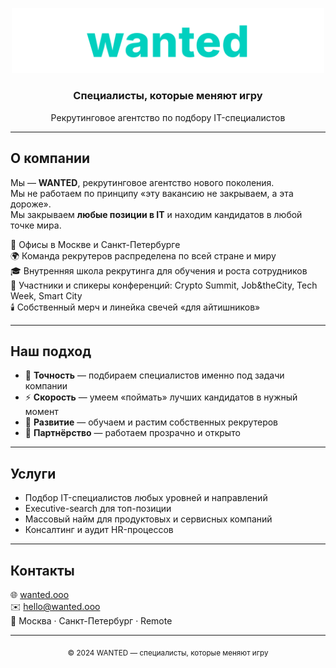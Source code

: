 <p align="center">
  <img src="./wanted.svg" alt="wanted logo" width="500" />
</p>

<h3 align="center">Специалисты, которые меняют игру</h3>
<p align="center">
  Рекрутинговое агентство по подбору IT-специалистов
</p>

---

## О компании

Мы — **WANTED**, рекрутинговое агентство нового поколения.  
Мы не работаем по принципу «эту вакансию не закрываем, а эта дороже».  
Мы закрываем **любые позиции в IT** и находим кандидатов в любой точке мира.  

🏢 Офисы в Москве и Санкт-Петербурге  
🌍 Команда рекрутеров распределена по всей стране и миру  
🎓 Внутренняя школа рекрутинга для обучения и роста сотрудников  
🎤 Участники и спикеры конференций: Crypto Summit, Job&theCity, Tech Week, Smart City  
🕯️ Собственный мерч и линейка свечей «для айтишников»  

---

## Наш подход

- 🎯 **Точность** — подбираем специалистов именно под задачи компании  
- ⚡️ **Скорость** — умеем «поймать» лучших кандидатов в нужный момент  
- 🌱 **Развитие** — обучаем и растим собственных рекрутеров  
- 🤝 **Партнёрство** — работаем прозрачно и открыто  

---

## Услуги

- Подбор IT-специалистов любых уровней и направлений  
- Executive-search для топ-позиции  
- Массовый найм для продуктовых и сервисных компаний  
- Консалтинг и аудит HR-процессов  

---

## Контакты

🌐 [wanted.ooo](https://wanted.ooo)  
✉️ hello@wanted.ooo  
📍 Москва · Санкт-Петербург · Remote  

---

<p align="center">
  <sub>© 2024 WANTED — специалисты, которые меняют игру</sub>
</p>
